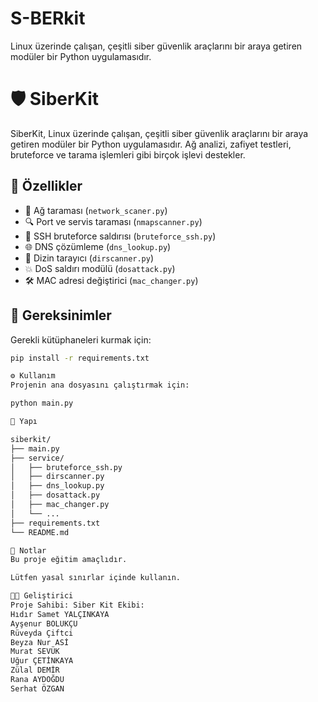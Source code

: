 # S-BERkit
Linux üzerinde çalışan, çeşitli siber güvenlik araçlarını bir araya getiren modüler bir Python uygulamasıdır.

# 🛡️ SiberKit

SiberKit, Linux üzerinde çalışan, çeşitli siber güvenlik araçlarını bir araya getiren modüler bir Python uygulamasıdır. Ağ analizi, zafiyet testleri, bruteforce ve tarama işlemleri gibi birçok işlevi destekler.

## 🚀 Özellikler

- 📡 Ağ taraması (`network_scaner.py`)
- 🔍 Port ve servis taraması (`nmapscanner.py`)
- 🔑 SSH bruteforce saldırısı (`bruteforce_ssh.py`)
- 🌐 DNS çözümleme (`dns_lookup.py`)
- 📁 Dizin tarayıcı (`dirscanner.py`)
- 💥 DoS saldırı modülü (`dosattack.py`)
- 🛠️ MAC adresi değiştirici (`mac_changer.py`)

## 🧰 Gereksinimler

Gerekli kütüphaneleri kurmak için:

```bash
pip install -r requirements.txt

⚙️ Kullanım
Projenin ana dosyasını çalıştırmak için:

python main.py

📁 Yapı

siberkit/
├── main.py
├── service/
│   ├── bruteforce_ssh.py
│   ├── dirscanner.py
│   ├── dns_lookup.py
│   ├── dosattack.py
│   ├── mac_changer.py
│   └── ...
├── requirements.txt
└── README.md

📌 Notlar
Bu proje eğitim amaçlıdır.

Lütfen yasal sınırlar içinde kullanın.

👨‍💻 Geliştirici
Proje Sahibi: Siber Kit Ekibi:
Hıdır Samet YALÇINKAYA
Ayşenur BOLUKÇU
Rüveyda Çiftci
Beyza Nur ASİ
Murat SEVÜK
Uğur ÇETİNKAYA
Zülal DEMİR
Rana AYDOĞDU
Serhat ÖZGAN
